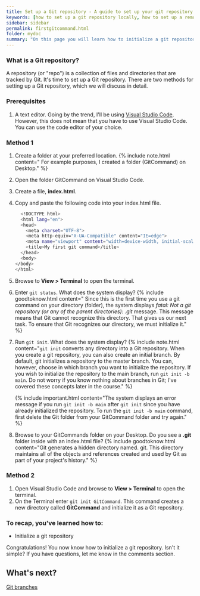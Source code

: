 ```yaml
---
title: Set up a Git repository - A guide to set up your git repository
keywords: [how to set up a git repository locally, how to set up a remote git repository, how to set up a bare git repository, how to set up a shared git repository, how to set up a private git repository, how to set up a git repository, how to set up a git repository on windows, setting up a git repository, github create repository command line, git clone, git remote add, git init, git create repository from terminal, github repository, github repository example, gh repo create]
sidebar: sidebar
permalink: firstgitcommand.html
folder: mydoc
summary: "On this page you will learn how to initialize a git repository, select an initial branch, and perform some troubleshooting, if needed."
---
```



### What is a Git repository?
A repository (or "repo") is a collection of files and directories that are tracked by Git. It's time to set up a Git repository.  There are two methods for setting up a Git repository, which we will discuss in detail.

### Prerequisites
1. A text editor. Going by the trend, I'll be using [Visual Studio Code](https://code.visualstudio.com/download). However, this does not mean that you have to use Visual Studio Code. You can use the code editor of your choice.

### Method 1 
1. Create a folder at your preferred location.
    {% include note.html content=" For example purposes, I created a folder (GitCommand) on Desktop." %}
2. Open the folder GitCommand on Visual Studio Code.
3. Create a file, **index.html**.
4. Copy and paste the following code into your index.html file.
    ```sh
      <!DOCTYPE html>
      <html lang="en">
      <head>
        <meta charset="UTF-8">
        <meta http-equiv="X-UA-Compatible" content="IE=edge">
        <meta name="viewport" content="width=device-width, initial-scale=1.0">
        <title>My first git command</title>
      </head>
      <body>   
    </body>
    </html>

    ```
5. Browse to **View > Terminal** to open the terminal.
6. Enter `git status`. What does the system display?
   {% include goodtoknow.html content=" Since this is the first time you use a git command on your directory (folder), the system displays _fatal: Not a git repository (or any of the parent directories): .git_ message. This message means that Git cannot recognize this directory. That gives us our next task. To ensure that Git recognizes our directory, we must initialize it." %}
7. Run `git init`. What does the system display?
      {% include note.html content="`git init` converts any directory into a Git repository. When you create a git repository, you can also create an initial branch. By default, git initializes a repository to the master branch. You can, however, choose in which branch you want to initialize the repository. If you wish to initialize the repository to the main branch, run `git init -b main`. Do not worry if you know nothing about branches in Git; I've covered these concepts later in the course." %}

      {% include important.html content="The system displays an error message if you run `git init -b main` after `git init` since you have already initialized the repository. To run the `git init -b main` command, first delete the Git folder from your GitCommand folder and try again." %}

8. Browse to your GitCommands folder on your Desktop. Do you see a **.git** folder inside with an index.html file?
      {% include goodtoknow.html content="Git generates a hidden directory named. git. This directory maintains all of the objects and references created and used by Git as part of your project's history." %}


### Method 2

1. Open Visual Studio Code and browse to **View > Terminal** to open the terminal.
2. On the Terminal enter `git init GitCommand`. This command creates a new directory called **GitCommand** and initialize it as a Git repository. 

### To recap, you've learned how to:
* Initialize a git repository

Congratulations! You now know how to initialize a git repository. Isn't it simple? If you have questions, let me know in the comments section.

## What's next?
[Git branches](/branches.md)
